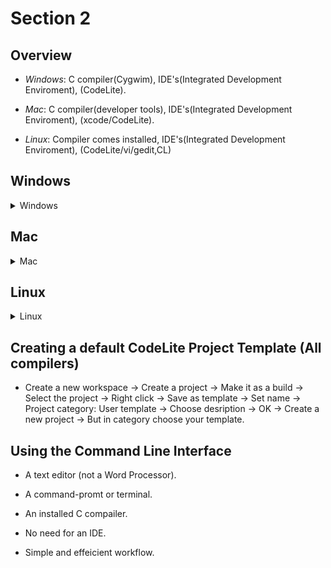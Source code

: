 # Section 2

## Overview 

- *Windows*: C compiler(Cygwim), IDE's(Integrated Development Enviroment),
  (CodeLite).

- *Mac*: C compiler(developer tools), IDE's(Integrated Development Enviroment),
  (xcode/CodeLite).

- *Linux*: Compiler comes installed, IDE's(Integrated Development Enviroment),
  (CodeLite/vi/gedit,CL)

## Windows
<details>
<summary>Windows</summary>

### Installing the C compiler

    - Need to install GNU gcc compiler, gdb debugger from cygwin.com.

    - Cygwin.com/install.html -> Install the set up -> Double click the .exe -> 
    Next to all.

    - In the .exe after the install, select gcc-core, gdb and make -> Next twice 
    -> Choose -> Finish.

    - File explorer -> Locate the C:cygwin\bin -> Copy path -> Search System -> 
    Enviroment variables -> System variables -> Path -> New -> Copy path -> 
    Ok twice -> Open command promt -> Cygcheck -c cygwin -> If no problems ->
    gcc --version.

### Installing CodeLite

> [!IMPORTANT]
> cygwin already installed

    - Codelite.org -> Download -> Next page -> Choose the preferred version -> 
    Right click -> Properties -> Unblock -> Ok -> Double click codelite -> 
    Next to all -> Install.

### Configuring CodeLite

> [!IMPORTANT]
> cygwin and CodeLite installed 
> Don't use spaces or special char

    - Click CodeLite -> Next -> C/C++ Development -> Next -> Scan -> 
    If not located -> Next -> Choose the color -> Next -> Choose -> Finish.

    - On CodeLite Settings -> Build settings -> Click the + -> Search for cygwin 
    -> Select it -> Name it -> Tools -> C compiler, Linker, SOL .exe
    must be setted as gcc.exe -> Assembler name must be as.exr -> Archive 
    must be setted as ar.exe -> Other are ok -> Apply -> Ok.

    - To create a project -> New -> C++ -> Choose path with no special char ->
    -> Give it a name -> Check Create a workspace -> OK -> Select workspace -> 
    Right click -> New project -> Name it -> Create on own folder -> Category:
    Console -> Type: Simple executable(gcc), Compiler: cygwin, debbuger: GNU gdb
    debbuger, Build System: CodeLite Makefile Generator - UNIX -> OK.

    - To build run a file -> Save file -> Select the wrench -> Compiler ->
    C compiler options -> ... -> Enable C99 features -> OK -> Linker -> Linker 
    options -> ... -> Static linking -> OK -> Apply -> OK -> Build -> Build 
    Project -> Build -> Run -> Execute.  
</details>

## Mac
<details> 
<summary>Mac</summary>

### Installing the C compiler

    - To check if the Xcode is installed -> Double click finder -> Applications ->
    search for it -> if not just install it in the App Store -> App store -> 
    Develop -> Xcode.

    - To install development tools -> gcc --version to see if they are instelled ->
    If not a box will pop up -> Install -> Done -> gcc --version.

### Installing CodeLite on Mac

    - CodeLite.org -> Download -> Donate or not -> App Bundle for OSX -> 
    Double click the archive -> Drag the CodeLite into applications -> 
    when trying to open if a problem show -> System preferences -> Security &
    Privacy -> General -> Open Anyway - Open again.

### Configuring CodeLite on Mac
> [!IMPORTANT]
> Compiler and CodeLite already installed
> Don't use spaces or special char

    - Open CodeLite -> Cancel -> Help -> Run the setup wizard -> Next -> C/C++ ->
    Scan -> Next -> Choose -> Next -> Choose -> Finish.

    - To se if everything worked Settings build settings -> GCC  -> OK.

    - To create a workspace -> New workspace -> C++ -> OK -> Choose path -> Choose
    name -> Check box is on -> OK.

    - To create a project -> Right click on the created workspace -> New -> 
    New Project -> Chose path and name -> Check box is on -> Category: Console ->
    Type: Simple exevtable (gcc), Compiler: GCC, Debugger: LLDB Debugger, 
    Build System: Default -> OK.

    -> To run a file -> Save the file first -> Right click -> settings ->
    Compiler -> C compiler options -> ... -> Enable all warningd and C99 features
    -> OK -> Build -> Build and Run project.
</details>

## Linux
<details>
<summary>Linux</summary>

### Installing CodeLite on Ubuntu Linux

    - CodeLite.org -> Docs -> Getting started -> Linux -> Copy install the 
    essentials -> Open terminal -> Paste -> Enter -> Enter password -> Type Y ->
    -> Open another terminal -> Type which gcc.

    -> CodeLite.org -> Docs -> Download -> Ubuntu / Debian -> Copy and paste
    on terminal one by one -> Exept sudo apt install codelite.

### Configuring CodeLite on Ubuntu Linux
> [!IMPORTANT]
> Compiler and CodeLite already installed
> Don't use spaces or special char

    - Open CodeLite -> Next -> C/C++ -> Scan -> GCC -> Choose -> Next -> Choose->
    Next.

    -> To create a workspace -> Workspace -> New -> C++ -> OK -> choose path and
    name -> Ok.

    -> To create a project - Right click workspace -> choose path and name -> 
    Category: Console -> Type: Simple exevtable (gcc), Compiler: GCC, 
    Debugger: LLDB Debugger, Build System: Default -> OK.

    -> To run a file -> Save the file first -> Right click -> settings ->
    Compiler -> C compiler options -> ... -> Enable C99 features -> OK -> Linker 
    -> Linker options -> ... -> Static linking -> OK -> Debbuger -> ... ->
    urs -> bin -> gdb -> Apply -> OK -> Right click on project -> Build -> 
    Right click on project -> Run.
</details>

## Creating a default CodeLite Project Template (All compilers)

- Create a new workspace -> Create a project -> Make it as a build -> 
  Select the project -> Right click -> Save as template -> Set name -> 
  Project category: User template -> Choose desription -> OK -> Create a new 
  project -> But in category choose your template.

## Using the Command Line Interface

- A text editor (not a Word Processor).

- A command-promt or terminal.

- An installed C compailer.

- No need for an IDE.

- Simple and effeicient workflow. 
